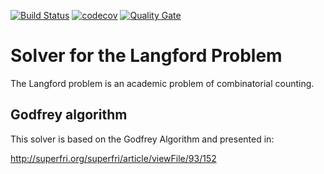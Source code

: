 [![Build Status](https://travis-ci.org/JulienLoiseau/langford.svg?branch=master)](https://travis-ci.org/JulienLoiseau/langford)
[![codecov](https://codecov.io/gh/JulienLoiseau/langford/branch/master/graph/badge.svg)](https://codecov.io/gh/JulienLoiseau/langford)
[![Quality Gate](https://sonarcloud.io/api/project_badges/measure?project=langford_godfrey&metric=alert_status)](https://sonarcloud.io/dashboard?id=langford_godfrey)

# Solver for the Langford Problem

The Langford problem is an academic problem of combinatorial counting. 

## Godfrey algorithm
This solver is based on the Godfrey Algorithm and presented in: 

http://superfri.org/superfri/article/viewFile/93/152

